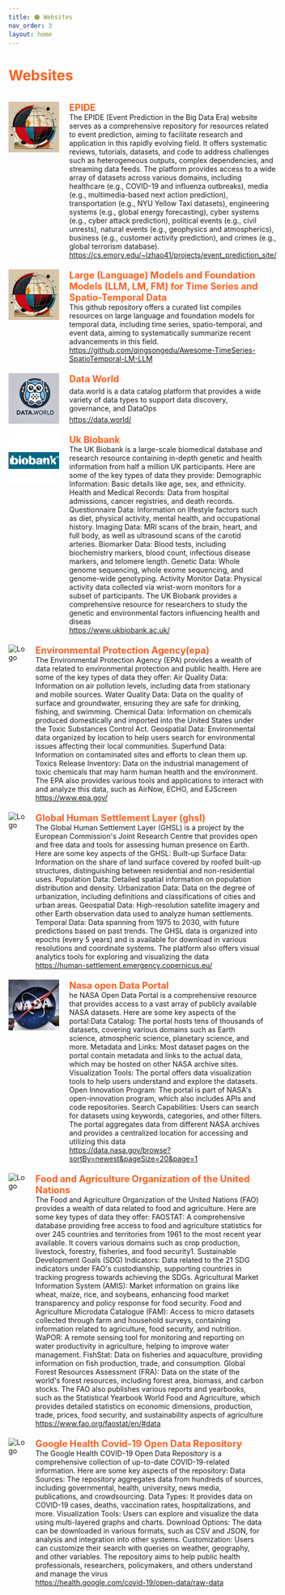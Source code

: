 ```yaml
---
title: 🟠 Websites
nav_order: 3
layout: home
---
```


<h1 style="color:rgb(255, 95, 31);">Websites</h1>
<br>


<div style="max-width: 100%;">
  <!-- START -->
<div style="display: flex; justify-content: space-between; align-items: stretch; margin-bottom: 20px;">
    <div style="display: flex; align-items: stretch;">
      <img src="/assets/images/thumb/epide.jpg" alt="Logo" style="width: 100px; height: 100px; margin-right: 20px;">
      <div style="flex-grow: 1; display: flex; flex-direction: column; justify-content: space-between;">
        <p style="margin: 0; color: rgb(255, 95, 31); font-size: 1.3em; font-weight: bold;">EPIDE</p>
        <p style="margin: 0;">The EPIDE (Event Prediction in the Big Data Era) website serves as a comprehensive repository for resources related to event prediction, aiming to facilitate research and application in this rapidly evolving field. It offers systematic reviews, tutorials, datasets, and code to address challenges such as heterogeneous outputs, complex dependencies, and streaming data feeds. The platform provides access to a wide array of datasets across various domains, including healthcare (e.g., COVID-19 and influenza outbreaks), media (e.g., multimedia-based next action prediction), transportation (e.g., NYU Yellow Taxi datasets), engineering systems (e.g., global energy forecasting), cyber systems (e.g., cyber attack prediction), political events (e.g., civil unrests), natural events (e.g., geophysics and atmospherics), business (e.g., customer activity prediction), and crimes (e.g., global terrorism database).</p>
        <p style="margin: 0;"><a href="https://cs.emory.edu/~lzhao41/projects/event_prediction_site/"><i class="fa-regular fa-file-pdf"></i>https://cs.emory.edu/~lzhao41/projects/event_prediction_site/</a> </p>
      </div>
    </div>
    <!-- <div style="color: lightgray; align-self: flex-start; margin-left: 10px; white-space: nowrap; font-size: 200%;">2022</div>  -->
  </div>

<div style="display: flex; justify-content: space-between; align-items: stretch; margin-bottom: 20px;">
    <div style="display: flex; align-items: stretch;">
      <img src="/assets/images/thumb/large_language_models_and_foundation_models_llm_lm_fm_for_time_series_and_spatio-temporal_data.jpg" alt="Logo" style="width: 100px; height: 100px; margin-right: 20px;">
      <div style="flex-grow: 1; display: flex; flex-direction: column; justify-content: space-between;">
        <p style="margin: 0; color: rgb(255, 95, 31); font-size: 1.3em; font-weight: bold;">Large (Language) Models and Foundation Models (LLM, LM, FM) for Time Series and Spatio-Temporal Data</p>
        <p style="margin: 0;">This github repository offers a curated list compiles resources on large language and foundation models for temporal data, including time series, spatio-temporal, and event data, aiming to systematically summarize recent advancements in this field.</p>
        <p style="margin: 0;"><a href="https://github.com/qingsongedu/Awesome-TimeSeries-SpatioTemporal-LM-LLM"><i class="fa-regular fa-file-pdf"></i>https://github.com/qingsongedu/Awesome-TimeSeries-SpatioTemporal-LM-LLM</a> </p>
      </div>
    </div>
    <!-- <div style="color: lightgray; align-self: flex-start; margin-left: 10px; white-space: nowrap; font-size: 200%;">2022</div>  -->
  </div>

<div style="display: flex; justify-content: space-between; align-items: stretch; margin-bottom: 20px;">
    <div style="display: flex; align-items: stretch;">
      <img src="/assets/images/thumb/data_world.jpg" alt="Logo" style="width: 100px; height: 100px; margin-right: 20px;">
      <div style="flex-grow: 1; display: flex; flex-direction: column; justify-content: space-between;">
        <p style="margin: 0; color: rgb(255, 95, 31); font-size: 1.3em; font-weight: bold;">Data World</p>
        <p style="margin: 0;">data.world is a data catalog platform that provides a wide variety of data types to support data discovery, governance, and DataOps</p>
        <p style="margin: 0;"><a href="https://data.world/"><i class="fa-regular fa-file-pdf"></i>https://data.world/</a> </p>
      </div>
    </div>
    <!-- <div style="color: lightgray; align-self: flex-start; margin-left: 10px; white-space: nowrap; font-size: 200%;">2022</div>  -->
  </div>

<div style="display: flex; justify-content: space-between; align-items: stretch; margin-bottom: 20px;">
    <div style="display: flex; align-items: stretch;">
      <img src="/assets/images/thumb/uk_biobank.jpg" alt="Logo" style="width: 100px; height: 100px; margin-right: 20px;">
      <div style="flex-grow: 1; display: flex; flex-direction: column; justify-content: space-between;">
        <p style="margin: 0; color: rgb(255, 95, 31); font-size: 1.3em; font-weight: bold;">Uk Biobank</p>
        <p style="margin: 0;">The UK Biobank is a large-scale biomedical database and research resource containing in-depth genetic and health information from half a million UK participants. Here are some of the key types of data they provide: Demographic Information: Basic details like age, sex, and ethnicity. Health and Medical Records: Data from hospital admissions, cancer registries, and death records. Questionnaire Data: Information on lifestyle factors such as diet, physical activity, mental health, and occupational history. Imaging Data: MRI scans of the brain, heart, and full body, as well as ultrasound scans of the carotid arteries. Biomarker Data: Blood tests, including biochemistry markers, blood count, infectious disease markers, and telomere length. Genetic Data: Whole genome sequencing, whole exome sequencing, and genome-wide genotyping. Activity Monitor Data: Physical activity data collected via wrist-worn monitors for a subset of participants. The UK Biobank provides a comprehensive resource for researchers to study the genetic and environmental factors influencing health and diseas</p>
        <p style="margin: 0;"><a href="https://www.ukbiobank.ac.uk/"><i class="fa-regular fa-file-pdf"></i>https://www.ukbiobank.ac.uk/</a> </p>
      </div>
    </div>
    <!-- <div style="color: lightgray; align-self: flex-start; margin-left: 10px; white-space: nowrap; font-size: 200%;">2022</div>  -->
  </div>

<div style="display: flex; justify-content: space-between; align-items: stretch; margin-bottom: 20px;">
    <div style="display: flex; align-items: stretch;">
      <img src="/assets/images/thumb/environmental_protection_agency(epa).jpg" alt="Logo" style="width: 100px; height: 100px; margin-right: 20px;">
      <div style="flex-grow: 1; display: flex; flex-direction: column; justify-content: space-between;">
        <p style="margin: 0; color: rgb(255, 95, 31); font-size: 1.3em; font-weight: bold;">Environmental Protection Agency(epa)</p>
        <p style="margin: 0;">The Environmental Protection Agency (EPA) provides a wealth of data related to environmental protection and public health. Here are some of the key types of data they offer: Air Quality Data: Information on air pollution levels, including data from stationary and mobile sources. Water Quality Data: Data on the quality of surface and groundwater, ensuring they are safe for drinking, fishing, and swimming. Chemical Data: Information on chemicals produced domestically and imported into the United States under the Toxic Substances Control Act. Geospatial Data: Environmental data organized by location to help users search for environmental issues affecting their local communities. Superfund Data: Information on contaminated sites and efforts to clean them up. Toxics Release Inventory: Data on the industrial management of toxic chemicals that may harm human health and the environment. The EPA also provides various tools and applications to interact with and analyze this data, such as AirNow, ECHO, and EJScreen</p>
        <p style="margin: 0;"><a href="https://www.epa.gov/"><i class="fa-regular fa-file-pdf"></i>https://www.epa.gov/</a> </p>
      </div>
    </div>
    <!-- <div style="color: lightgray; align-self: flex-start; margin-left: 10px; white-space: nowrap; font-size: 200%;">2022</div>  -->
  </div>

<div style="display: flex; justify-content: space-between; align-items: stretch; margin-bottom: 20px;">
    <div style="display: flex; align-items: stretch;">
      <img src="/assets/images/thumb/global_human_settlement_layer_(ghsl).jpg" alt="Logo" style="width: 100px; height: 100px; margin-right: 20px;">
      <div style="flex-grow: 1; display: flex; flex-direction: column; justify-content: space-between;">
        <p style="margin: 0; color: rgb(255, 95, 31); font-size: 1.3em; font-weight: bold;">Global Human Settlement Layer (ghsl)</p>
        <p style="margin: 0;">The Global Human Settlement Layer (GHSL) is a project by the European Commission's Joint Research Centre that provides open and free data and tools for assessing human presence on Earth. Here are some key aspects of the GHSL: Built-up Surface Data: Information on the share of land surface covered by roofed built-up structures, distinguishing between residential and non-residential uses. Population Data: Detailed spatial information on population distribution and density. Urbanization Data: Data on the degree of urbanization, including definitions and classifications of cities and urban areas. Geospatial Data: High-resolution satellite imagery and other Earth observation data used to analyze human settlements. Temporal Data: Data spanning from 1975 to 2030, with future predictions based on past trends. The GHSL data is organized into epochs (every 5 years) and is available for download in various resolutions and coordinate systems. The platform also offers visual analytics tools for exploring and visualizing the data</p>
        <p style="margin: 0;"><a href="https://human-settlement.emergency.copernicus.eu/"><i class="fa-regular fa-file-pdf"></i>https://human-settlement.emergency.copernicus.eu/</a> </p>
      </div>
    </div>
    <!-- <div style="color: lightgray; align-self: flex-start; margin-left: 10px; white-space: nowrap; font-size: 200%;">2022</div>  -->
  </div>

<div style="display: flex; justify-content: space-between; align-items: stretch; margin-bottom: 20px;">
    <div style="display: flex; align-items: stretch;">
      <img src="/assets/images/thumb/nasa_open_data_portal.jpg" alt="Logo" style="width: 100px; height: 100px; margin-right: 20px;">
      <div style="flex-grow: 1; display: flex; flex-direction: column; justify-content: space-between;">
        <p style="margin: 0; color: rgb(255, 95, 31); font-size: 1.3em; font-weight: bold;">Nasa open Data Portal</p>
        <p style="margin: 0;">he NASA Open Data Portal is a comprehensive resource that provides access to a vast array of publicly available NASA datasets. Here are some key aspects of the portal:Data Catalog: The portal hosts tens of thousands of datasets, covering various domains such as Earth science, atmospheric science, planetary science, and more. Metadata and Links: Most dataset pages on the portal contain metadata and links to the actual data, which may be hosted on other NASA archive sites. Visualization Tools: The portal offers data visualization tools to help users understand and explore the datasets. Open Innovation Program: The portal is part of NASA's open-innovation program, which also includes APIs and code repositories. Search Capabilities: Users can search for datasets using keywords, categories, and other filters. The portal aggregates data from different NASA archives and provides a centralized location for accessing and utilizing this data</p>
        <p style="margin: 0;"><a href="https://data.nasa.gov/browse?sortBy=newest&pageSize=20&page=1"><i class="fa-regular fa-file-pdf"></i>https://data.nasa.gov/browse?sortBy=newest&pageSize=20&page=1</a> </p>
      </div>
    </div>
    <!-- <div style="color: lightgray; align-self: flex-start; margin-left: 10px; white-space: nowrap; font-size: 200%;">2022</div>  -->
  </div>

<div style="display: flex; justify-content: space-between; align-items: stretch; margin-bottom: 20px;">
    <div style="display: flex; align-items: stretch;">
      <img src="/assets/images/thumb/food_and_agriculture_organization_of_the_united_nations.jpg" alt="Logo" style="width: 100px; height: 100px; margin-right: 20px;">
      <div style="flex-grow: 1; display: flex; flex-direction: column; justify-content: space-between;">
        <p style="margin: 0; color: rgb(255, 95, 31); font-size: 1.3em; font-weight: bold;">Food and Agriculture Organization of the United Nations</p>
        <p style="margin: 0;">The Food and Agriculture Organization of the United Nations (FAO) provides a wealth of data related to food and agriculture. Here are some key types of data they offer: FAOSTAT: A comprehensive database providing free access to food and agriculture statistics for over 245 countries and territories from 1961 to the most recent year available. It covers various domains such as crop production, livestock, forestry, fisheries, and food security1. Sustainable Development Goals (SDG) Indicators: Data related to the 21 SDG indicators under FAO's custodianship, supporting countries in tracking progress towards achieving the SDGs. Agricultural Market Information System (AMIS): Market information on grains like wheat, maize, rice, and soybeans, enhancing food market transparency and policy response for food security. Food and Agriculture Microdata Catalogue (FAM): Access to micro datasets collected through farm and household surveys, containing information related to agriculture, food security, and nutrition. WaPOR: A remote sensing tool for monitoring and reporting on water productivity in agriculture, helping to improve water management. FishStat: Data on fisheries and aquaculture, providing information on fish production, trade, and consumption. Global Forest Resources Assessment (FRA): Data on the state of the world's forest resources, including forest area, biomass, and carbon stocks. The FAO also publishes various reports and yearbooks, such as the Statistical Yearbook World Food and Agriculture, which provides detailed statistics on economic dimensions, production, trade, prices, food security, and sustainability aspects of agriculture</p>
        <p style="margin: 0;"><a href="https://www.fao.org/faostat/en/#data"><i class="fa-regular fa-file-pdf"></i>https://www.fao.org/faostat/en/#data</a> </p>
      </div>
    </div>
    <!-- <div style="color: lightgray; align-self: flex-start; margin-left: 10px; white-space: nowrap; font-size: 200%;">2022</div>  -->
  </div>

<div style="display: flex; justify-content: space-between; align-items: stretch; margin-bottom: 20px;">
    <div style="display: flex; align-items: stretch;">
      <img src="/assets/images/thumb/google_health_covid-19_open_data_repository.jpg" alt="Logo" style="width: 100px; height: 100px; margin-right: 20px;">
      <div style="flex-grow: 1; display: flex; flex-direction: column; justify-content: space-between;">
        <p style="margin: 0; color: rgb(255, 95, 31); font-size: 1.3em; font-weight: bold;">Google Health Covid-19 Open Data Repository</p>
        <p style="margin: 0;">The Google Health COVID-19 Open Data Repository is a comprehensive collection of up-to-date COVID-19-related information. Here are some key aspects of the repository: Data Sources: The repository aggregates data from hundreds of sources, including governmental, health, university, news media, publications, and crowdsourcing. Data Types: It provides data on COVID-19 cases, deaths, vaccination rates, hospitalizations, and more. Visualization Tools: Users can explore and visualize the data using multi-layered graphs and charts. Download Options: The data can be downloaded in various formats, such as CSV and JSON, for analysis and integration into other systems. Customization: Users can customize their search with queries on weather, geography, and other variables. The repository aims to help public health professionals, researchers, policymakers, and others understand and manage the virus</p>
        <p style="margin: 0;"><a href="https://health.google.com/covid-19/open-data/raw-data"><i class="fa-regular fa-file-pdf"></i>https://health.google.com/covid-19/open-data/raw-data</a> </p>
      </div>
    </div>
    <!-- <div style="color: lightgray; align-self: flex-start; margin-left: 10px; white-space: nowrap; font-size: 200%;">2022</div>  -->
  </div>
<!-- STOP -->
</div>
